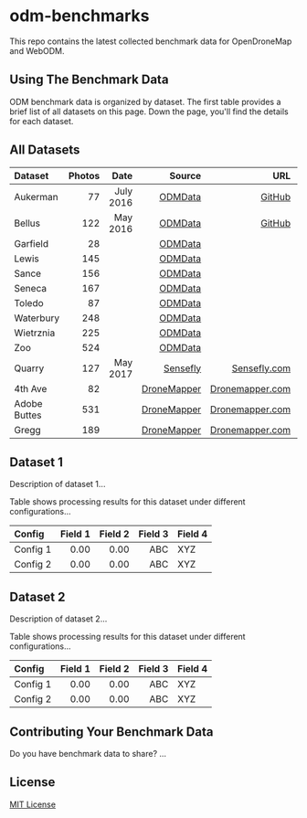 # odm-benchmarks

This repo contains the latest collected benchmark data for OpenDroneMap and WebODM.  

## Using The Benchmark Data

ODM benchmark data is organized by dataset.  The first table provides a brief list of all datasets on this page.  Down the page, you'll find the details for each dataset.

## All Datasets

|         Dataset | Photos | Date | Source |  URL | Notes |
| :-------------- | -------------: | -------------: | -----------------: | ---------: | ---: |
| Aukerman | 77 |  July 2016 | [ODMData](https://github.com/OpenDroneMap/ODMdata) | [GitHub](https://github.com/OpenDroneMap/odm_data_aukerman) | |
| Bellus | 122 |  May 2016 | [ODMData](https://github.com/OpenDroneMap/ODMdata) | [GitHub](https://github.com/OpenDroneMap/odm_data_bellus) | |
| Garfield | 28 | | [ODMData](https://github.com/OpenDroneMap/ODMdata) | |
| Lewis | 145 | | [ODMData](https://github.com/OpenDroneMap/ODMdata) | |
| Sance | 156 | | [ODMData](https://github.com/OpenDroneMap/ODMdata) | |
| Seneca | 167 | | [ODMData](https://github.com/OpenDroneMap/ODMdata) | |
| Toledo | 87 | | [ODMData](https://github.com/OpenDroneMap/ODMdata) | |
| Waterbury | 248 | | [ODMData](https://github.com/OpenDroneMap/ODMdata) | |
| Wietrznia | 225 | | [ODMData](https://github.com/OpenDroneMap/ODMdata) | |
| Zoo | 524 | | [ODMData](https://github.com/OpenDroneMap/ODMdata) | |
| Quarry | 127 | May 2017 | [Sensefly](https://www.sensefly.com/) | [Sensefly.com](https://www.sensefly.com/education/datasets/?dataset=1418) |
| 4th Ave | 82 | | [DroneMapper](https://dronemapper.com/) | [Dronemapper.com](https://dronemapper.com/sample_data/) | 
| Adobe Buttes | 531 | | [DroneMapper](https://dronemapper.com/) | [Dronemapper.com](https://dronemapper.com/sample_data/) | 
| Gregg | 189 | | [DroneMapper](https://dronemapper.com/) | [Dronemapper.com](https://dronemapper.com/sample_data/) | 



## Dataset 1

Description of dataset 1...

Table shows processing results for this dataset under different configurations...

|         Config |        Field 1 |    Field 2     |          Field 3   |   Field 4 |
| :-------------- | -------------: | -------------: | -----------------: | --------- |
|          Config 1 |   0.00 |  0.00 |      ABC |  XYZ |
|          Config 2 |   0.00 |  0.00 |      ABC |  XYZ |

## Dataset 2

Description of dataset 2...

Table shows processing results for this dataset under different configurations...

|         Config |        Field 1 |    Field 2     |          Field 3   |   Field 4 |
| :-------------- | -------------: | -------------: | -----------------: | --------- |
|          Config 1 |   0.00 |  0.00 |      ABC |  XYZ |
|          Config 2 |   0.00 |  0.00 |      ABC |  XYZ |

## Contributing Your Benchmark Data

Do you have benchmark data to share?
...

## License

[MIT License](LICENSE)